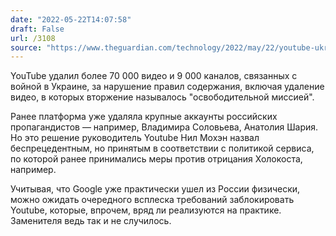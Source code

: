 ```yaml
---
date: "2022-05-22T14:07:58"
draft: False
url: /3108
source: "https://www.theguardian.com/technology/2022/may/22/youtube-ukraine-invasion-russia-video-removals?CMP=fb_a-technology_b-gdntech"
---
```


YouTube удалил более 70 000 видео и 9 000 каналов, связанных с войной в Украине, за нарушение правил содержания, включая удаление видео, в которых вторжение называлось "освободительной миссией".

Ранее платформа уже удаляла крупные аккаунты российских пропагандистов — например, Владимира Соловьева, Анатолия Шария. Но это решение руководитель Youtube Нил Мохэн назвал беспрецедентным, но принятым в соответствии с политикой сервиса, по которой ранее принимались меры против отрицания Холокоста, например.

Учитывая, что Google уже практически ушел из России физически, можно ожидать очередного всплеска требований заблокировать Youtube, которые, впрочем, вряд ли реализуются на практике. Заменителя ведь так и не случилось.
